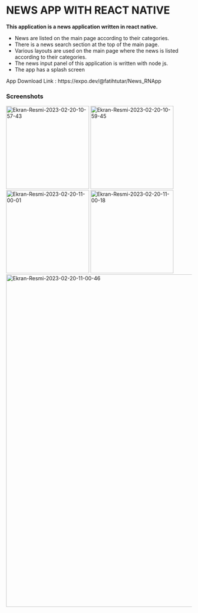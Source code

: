 <h1>NEWS APP WITH REACT NATIVE </h1>

<b>This application is a news application written in react native.</b>

<ul>
  <li>News are listed on the main page according to their categories.</li>
  <li>There is a news search section at the top of the main page.</li>
  <li>Various layouts are used on the main page where the news is listed according to their categories.</li>
  <li>The news input panel of this application is written with node js.</li>
  <li>The app has a splash screen</li>
</ul>

<p>App Download Link : https://expo.dev/@fatihtutar/News_RNApp</p>

<h3>Screenshots</h3>

<a href="https://ibb.co/zfVSxLP"><img src="https://i.ibb.co/q1YRj4m/Ekran-Resmi-2023-02-20-10-57-43.png" width="225" height="auto" alt="Ekran-Resmi-2023-02-20-10-57-43" border="0"></a>
<a href="https://ibb.co/fHcCYLv"><img src="https://i.ibb.co/GRhVvNT/Ekran-Resmi-2023-02-20-10-59-45.png" width="225" height="auto" alt="Ekran-Resmi-2023-02-20-10-59-45" border="0"></a>
<a href="https://ibb.co/H4tpcPg"><img src="https://i.ibb.co/g9SF0Wg/Ekran-Resmi-2023-02-20-11-00-01.png" width="225" height="auto" alt="Ekran-Resmi-2023-02-20-11-00-01" border="0"></a>
<a href="https://ibb.co/k378KL6"><img src="https://i.ibb.co/8zC5My4/Ekran-Resmi-2023-02-20-11-00-18.png" width="225" height="auto" alt="Ekran-Resmi-2023-02-20-11-00-18" border="0"></a>
<a href="https://ibb.co/Z1PhdY5"><img src="https://i.ibb.co/XkgzX31/Ekran-Resmi-2023-02-20-11-00-46.png" width="900" height="auto" alt="Ekran-Resmi-2023-02-20-11-00-46" border="0"></a>
